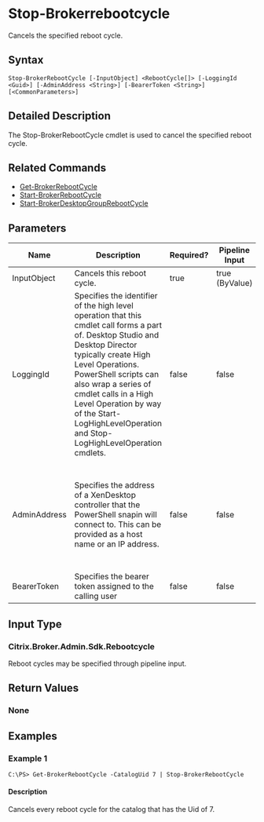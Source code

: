 ﻿
# Stop-Brokerrebootcycle
Cancels the specified reboot cycle.
## Syntax
```
Stop-BrokerRebootCycle [-InputObject] <RebootCycle[]> [-LoggingId <Guid>] [-AdminAddress <String>] [-BearerToken <String>] [<CommonParameters>]
```
## Detailed Description
The Stop-BrokerRebootCycle cmdlet is used to cancel the specified reboot cycle.


## Related Commands

* [Get-BrokerRebootCycle](./Get-BrokerRebootCycle/)
* [Start-BrokerRebootCycle](./Start-BrokerRebootCycle/)
* [Start-BrokerDesktopGroupRebootCycle](./Start-BrokerDesktopGroupRebootCycle/)
## Parameters
| Name   | Description | Required? | Pipeline Input | Default Value |
| --- | --- | --- | --- | --- |
| InputObject | Cancels this reboot cycle. | true | true (ByValue) |  |
| LoggingId | Specifies the identifier of the high level operation that this cmdlet call forms a part of. Desktop Studio and Desktop Director typically create High Level Operations. PowerShell scripts can also wrap a series of cmdlet calls in a High Level Operation by way of the Start-LogHighLevelOperation and Stop-LogHighLevelOperation cmdlets. | false | false |  |
| AdminAddress | Specifies the address of a XenDesktop controller that the PowerShell snapin will connect to. This can be provided as a host name or an IP address. | false | false | Localhost. Once a value is provided by any cmdlet, this value will become the default. |
| BearerToken | Specifies the bearer token assigned to the calling user | false | false |  |

## Input Type

### Citrix.Broker.Admin.Sdk.Rebootcycle
Reboot cycles may be specified through pipeline input.
## Return Values

### None

## Examples

### Example 1
```
C:\PS> Get-BrokerRebootCycle -CatalogUid 7 | Stop-BrokerRebootCycle
```
#### Description
Cancels every reboot cycle for the catalog that has the Uid of 7.
